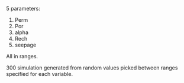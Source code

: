 5 parameters:
1. Perm
2. Por
3. alpha
4. Rech
5. seepage

All in ranges.

300 simulation generated from random values picked between ranges specified for each variable.
